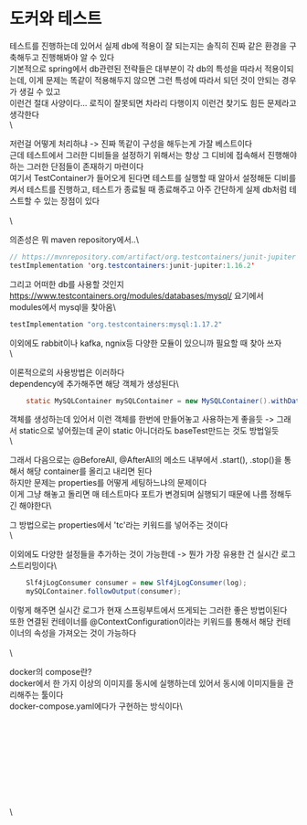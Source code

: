 # 도커와 테스트

테스트를 진행하는데 있어서 실제 db에 적용이 잘 되는지는 솔직히 진짜 같은 환경을 구축해두고 진행해봐야 알 수 있다\
기본적으로 spring에서 db관련된 전략들은 대부분이 각 db의 특성을 따라서 적용이되는데, 이게 문제는 똑같이 적용해두지 않으면 그런 특성에 따라서 되던 것이 안되는 경우가 생길 수 있고\
이런건 절대 사양이다... 로직이 잘못되면 차라리 다행이지 이런건 찾기도 힘든 문제라고 생각한다\
\


저런걸 어떻게 처리하냐 -> 진짜 똑같이 구성을 해두는게 가잘 베스트이다\
근데 테스트에서 그러한 디비들을 설정하기 위해서는 항상 그 디비에 접속해서 진행해야 하는 그러한 단점들이 존재하기 마련이다\
여기서 TestContainer가 들어오게 된다면 테스트를 실행할 때 알아서 설정해둔 디비를 켜서 테스트를 진행하고, 테스트가 종료될 때 종료해주고 아주 간단하게 실제 db처럼 테스트할 수 있는 장점이 있다\
\
\


의존성은 뭐 maven repository에서..\


```java
// https://mvnrepository.com/artifact/org.testcontainers/junit-jupiter
testImplementation 'org.testcontainers:junit-jupiter:1.16.2'
```

그리고 어떠한 db를 사용할 것인지 https://www.testcontainers.org/modules/databases/mysql/ 요기에서 modules에서 mysql을 찾아옴\


```java
testImplementation "org.testcontainers:mysql:1.17.2"
```

이외에도 rabbit이나 kafka, ngnix등 다양한 모듈이 있으니까 필요할 때 찾아 쓰자\
\


이론적으로의 사용방법은 이러하다\
dependency에 추가해주면 해당 객체가 생성된다\


```java
    static MySQLContainer mySQLContainer = new MySQLContainer().withDatabaseName("testName");
```

객체를 생성하는데 있어서 이런 객체를 한번에 만들어놓고 사용하는게 좋을듯 -> 그래서 static으로 넣어줬는데 굳이 static 아니더라도 baseTest만드는 것도 방법일듯\
\


그래서 다음으로는 @BeforeAll, @AfterAll의 메소드 내부에서 .start(), .stop()을 통해서 해당 container를 올리고 내리면 된다\
하지만 문제는 properties를 어떻게 세팅하느냐의 문제이다\
이게 그냥 해놓고 돌리면 매 테스트마다 포트가 변경되며 실행되기 때문에 나름 정해두긴 해야한다\


그 방법으로는 properties에서 'tc'라는 키워드를 넣어주는 것이다\
\


이외에도 다양한 설정들을 추가하는 것이 가능한데 -> 뭔가 가장 유용한 건 실시간 로그 스트리밍이다\


```java
    Slf4jLogConsumer consumer = new Slf4jLogConsumer(log);
    mySQLContainer.followOutput(consumer);
```

이렇게 해주면 실시간 로그가 현재 스프링부트에서 뜨게되는 그러한 좋은 방법이된다\
또한 연결된 컨테이너를 @ContextConfiguration이라는 키워드를 통해서 해당 컨테이너의 속성을 가져오는 것이 가능하다\
\
\


docker의 compose란?\
docker에서 한 가지 이상의 이미지를 동시에 실행하는데 있어서 동시에 이미지들을 관리해주는 툴이다\
docker-compose.yaml에다가 구현하는 방식이다\


\
\
\
\
\
\
\
\
\
\
